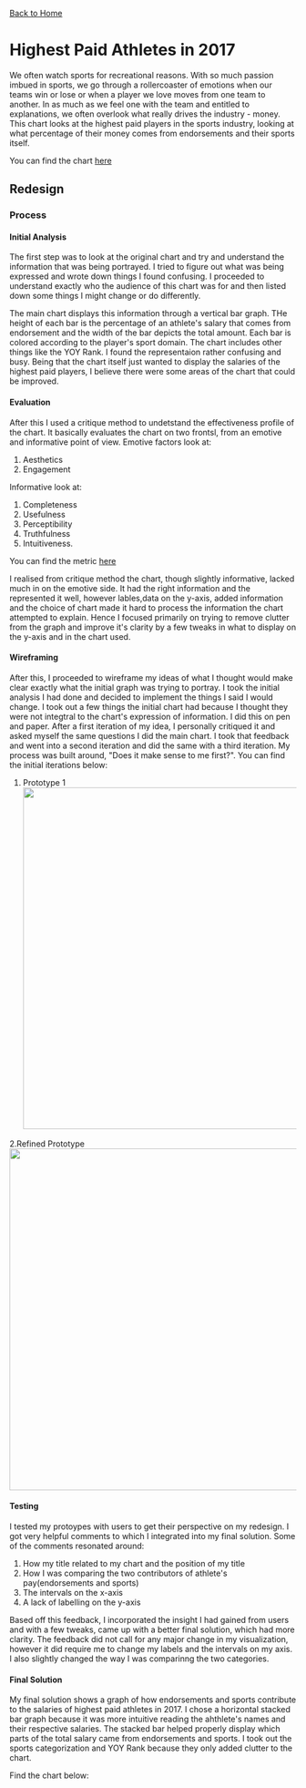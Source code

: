 [Back to Home](https://jnrkufuor.github.io/kufuor-portfolio/)

# Highest Paid Athletes in 2017
We often watch sports for recreational reasons. With so much passion imbued in sports, we go through a rollercoaster of emotions when our teams win or lose or when a player we love moves from one team to another. In as much as we feel one with the team and entitled to explanations, we often overlook what really drives the industry - money. This chart looks at the highest paid players in the sports industry, looking at what percentage of their money comes from endorsements and their sports itself.

You can find the chart [here](https://www.mekkographics.com/the-worlds-highest-paid-athletes/)

## Redesign

### Process

#### Initial Analysis
The first step was to look at the original chart and try and understand the information that was being portrayed. I tried to figure out what was being expressed and wrote down things I found confusing.
I proceeded to understand exactly who the audience of this chart was for and then listed down some things I might change or do differently. 

The main chart displays this information through a vertical bar graph. THe height of each bar is the percentage of an athlete's salary that comes from endorsement and the width of the bar depicts the total amount. Each bar is colored according to the player's sport domain. The chart includes other things like the YOY Rank. I found the representaion rather confusing and busy. Being that the chart itself just wanted to display the salaries of the highest paid players, I believe there were some areas of the chart that could be improved.


#### Evaluation 
After this I used a critique method to undetstand the effectiveness profile of the chart. It basically evaluates the chart on two frontsl, from an emotive and informative point of view.
Emotive factors look at:
1. Aesthetics
2. Engagement

Informative look at:
1. Completeness
2. Usefulness
3. Perceptibility
4. Truthfulness
5. Intuitiveness.

You can find the metric [here](http://www.perceptualedge.com/articles/visual_business_intelligence/data_visualization_effectiveness_profile.pdf)

I realised from critique method the chart, though slightly informative, lacked much in on the emotive side. It had the right information and the represented it well, however lables,data on the y-axis, added information and the choice of chart made it hard to process the information the chart attempted to explain. 
Hence I focused primarily on trying to remove clutter from the graph and improve it's clarity by a few tweaks in what to display on the y-axis and in the chart used.

#### Wireframing
After this, I proceeded to wireframe my ideas of what I thought would make clear exactly what the initial graph was trying to portray. I took the initial analysis I had done and decided to implement the things I said I would change. I took out a few things the initial chart had because I thought they were not integtral to the chart's expression of information.
I did this on pen and paper. After a first iteration of my idea, I personally critiqued it and asked myself the same questions I did the main chart. I took that feedback and went into a second iteration and did the same with a third iteration.
My process was built around, "Does it make sense to me first?". You can find the initial iterations below:

1. Prototype 1
<br><img src="https://jnrkufuor.github.io/kufuor-portfolio/20210221_185640.jpg" width="600">

2.Refined Prototype
<br><img src="https://jnrkufuor.github.io/kufuor-portfolio/20210221_122057.jpg" width="600">


#### Testing
I tested my protoypes with users to get their perspective on my redesign. I got very helpful comments to which I integrated into my final solution. Some of the comments resonated around:
1. How my title related to my chart and the position of my title
2. How I was comparing the two contributors of athlete's pay(endorsements and sports)
3. The intervals on the x-axis
4. A lack of labelling on the y-axis

Based off this feedback, I incorporated the insight I had gained from users and with a few tweaks, came up with a better final solution, which had more clarity.
The feedback did not call for any major change in my visualization, however it did require me to change my labels and the intervals on my axis. I also slightly changed the way I was comparinng the two categories.

#### Final Solution

My final solution shows a graph of how endorsements and sports contribute to the salaries of highest paid athletes in 2017. I chose a horizontal stacked bar graph because it was more intuitive reading the ahthlete's names and their respective salaries. The stacked bar helped properly display which parts of the total salary came from endorsements and sports. I took out the sports categorization and YOY Rank because they only added clutter to the chart. 

Find the chart below:

<div class="flourish-embed flourish-chart" data-src="visualisation/5356053"><script src="https://public.flourish.studio/resources/embed.js"></script></div>

